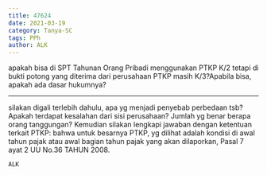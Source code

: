 ```yaml
---
title: 47624
date: 2021-03-19
category: Tanya-SC
tags: PPh
author: ALK
---
```


apakah bisa di SPT Tahunan Orang Pribadi menggunakan PTKP K/2 tetapi di bukti potong yang diterima dari perusahaan PTKP masih K/3?Apabila bisa, apakah ada dasar hukumnya?

---

silakan digali terlebih dahulu, apa yg menjadi penyebab perbedaan tsb? Apakah terdapat kesalahan dari sisi perusahaan? Jumlah yg benar berapa orang tanggungan? Kemudian silakan lengkapi jawaban dengan ketentuan terkait PTKP: bahwa untuk besarnya PTKP, yg dilihat adalah kondisi di awal tahun pajak atau awal bagian tahun pajak yang akan dilaporkan, Pasal 7 ayat 2 UU No.36 TAHUN 2008.

`ALK`
